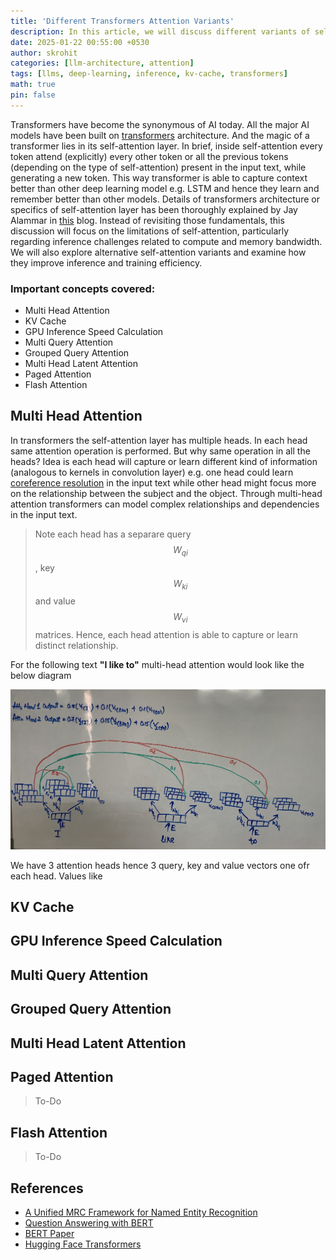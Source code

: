 ```yaml
---
title: 'Different Transformers Attention Variants'
description: In this article, we will discuss different variants of self attention that have been designed specifically to overcome memory bandwidth limitations of modern GPUs and improve transformer's decoding inference speed.
date: 2025-01-22 00:55:00 +0530
author: skrohit
categories: [llm-architecture, attention]
tags: [llms, deep-learning, inference, kv-cache, transformers]
math: true
pin: false
---
```


Transformers have become the synonymous of AI today. All the major AI models have been built on [transformers](https://arxiv.org/abs/1706.03762) architecture. And the magic of a transformer lies in its self-attention layer. In brief, inside self-attention every token attend (explicitly) every other token or all the previous tokens (depending on the type of self-attention) present in the input text, while generating a new token. This way transformer is able to capture context better than other deep learning model e.g. LSTM and hence they learn and remember better than other models. Details of transformers architecture or specifics of self-attention layer has been thoroughly explained by Jay Alammar in [this](https://jalammar.github.io/illustrated-transformer/) blog. Instead of revisiting those fundamentals, this discussion will focus on the limitations of self-attention, particularly regarding inference challenges related to compute and memory bandwidth. We will also explore alternative self-attention variants and examine how they improve inference and training efficiency.

### Important concepts covered:
- Multi Head Attention
- KV Cache
- GPU Inference Speed Calculation
- Multi Query Attention
- Grouped Query Attention
- Multi Head Latent Attention
- Paged Attention
- Flash Attention

## Multi Head Attention
In transformers the self-attention layer has multiple heads. In each head same attention operation is performed. But why same operation in all the heads? Idea is each head will capture or learn different kind of information (analogous to kernels in convolution layer) e.g. one head could learn [coreference resolution](https://medium.com/huggingface/state-of-the-art-neural-coreference-resolution-for-chatbots-3302365dcf30) in the input text while other head might focus more on the relationship between the subject and the object. Through multi-head attention transformers can model complex relationships and dependencies in the input text.

> Note each head has a separare query $$W_{qi}$$, key $$W_{ki}$$ and value $$W_{vi}$$ matrices. Hence, each head attention is able to capture or learn distinct relationship.

For the following text **"I like to"** multi-head attention would look like the below diagram

![Multi Head Attention](../assets/attention_variants/multihead_attention.jpg)

We have 3 attention heads hence 3 query, key and value vectors one ofr each head. Values like 


## KV Cache


## GPU Inference Speed Calculation

## Multi Query Attention

## Grouped Query Attention

## Multi Head Latent Attention

## Paged Attention
> To-Do

## Flash Attention
> To-Do


## References
- [A Unified MRC Framework for Named Entity Recognition](https://arxiv.org/pdf/1910.11476v6.pdf)
- [Question Answering with BERT](https://mccormickml.com/2020/03/10/question-answering-with-a-fine-tuned-BERT/#part-1-how-bert-is-applied-to-question-answering)
- [BERT Paper](https://arxiv.org/abs/1810.04805)
- [Hugging Face Transformers](https://github.com/huggingface/transformers)